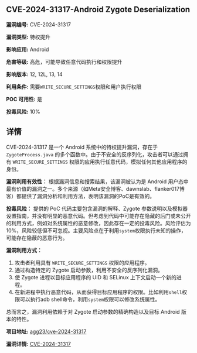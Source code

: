 ## CVE-2024-31317-Android Zygote Deserialization

**漏洞编号:** CVE-2024-31317

**漏洞类型:** 特权提升

**影响应用:** Android

**危害等级:** 高危，可能导致任意代码执行和权限提升

**影响版本:** 12, 12L, 13, 14

**利用条件:** 需要`WRITE_SECURE_SETTINGS`权限和用户执行权限

**POC 可用性:** 是

**投毒风险:** 10%

## 详情

CVE-2024-31317 是一个 Android 系统中的特权提升漏洞，存在于 `ZygoteProcess.java` 的多个函数中。由于不安全的反序列化，攻击者可以通过拥有 `WRITE_SECURE_SETTINGS` 权限的应用执行任意代码，模拟任何其他应用程序的身份。

**漏洞利用有效性：**
根据漏洞信息和搜索结果，该漏洞被认为是 Android 用户态中最有价值的漏洞之一。多个来源（如Meta安全博客、dawnslab、flanker017博客）都提供了漏洞分析和利用方法，表明该漏洞的PoC是有效的。

**投毒风险：**
提供的 PoC 代码主要包含漏洞的解释、Zygote 参数说明以及模拟器设置指南，并没有明显的恶意代码。但考虑到代码中可能存在隐藏的后门或未公开的利用方式，例如对系统属性的恶意修改，因此存在一定的投毒风险。风险评估为10%，风险较低但不可忽视。主要风险点在于利用`system`权限执行未知的操作，可能存在隐蔽的恶意行为。

**漏洞利用方式：**
1.  攻击者利用具有 `WRITE_SECURE_SETTINGS` 权限的应用程序。
2.  通过构造特定的 Zygote 启动参数，利用不安全的反序列化漏洞。
3.  使 Zygote 进程以目标应用程序的 UID 和 SELinux 上下文启动一个新的进程。
4.  在新进程中执行恶意代码，从而获得目标应用程序的权限。比如利用`shell`权限可以执行adb shell命令，利用`system`权限可以修改系统属性。

总而言之，漏洞利用依赖于对 Zygote 启动参数的精确构造以及目标 Android 版本的特性。

**项目地址:** [agg23/cve-2024-31317](https://github.com/agg23/cve-2024-31317)

**漏洞详情:** [CVE-2024-31317](https://nvd.nist.gov/vuln/detail/CVE-2024-31317)